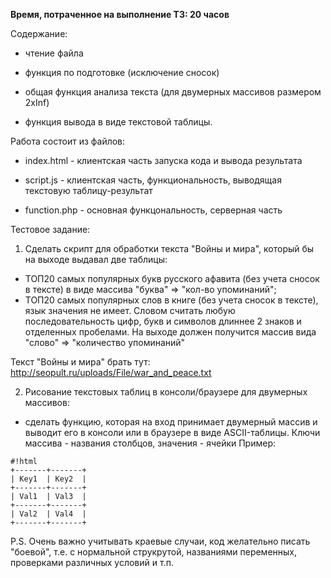 **Время, потраченное на выполнение ТЗ: 20 часов**

Содержание:

- чтение файла

- функция по подготовке (исключение сносок)

- общая функция анализа текста (для двумерных массивов размером 2xInf)

- функция вывода в виде текстовой таблицы.


Работа состоит из файлов:

- index.html - клиентская часть запуска кода и вывода результата

- script.js - клиентская часть, функциональность, выводящая текстовую таблицу-результат

- function.php - основная функцональность, серверная часть


Тестовое задание:

1. Сделать скрипт для обработки текста "Войны и мира", который бы на выходе выдавал две таблицы:

- ТОП20 самых популярных букв русского афавита (без учета сносок в тексте) в виде массива "буква" => "кол-во упоминаний";
- ТОП20 самых популярных слов в книге (без учета сносок в тексте), язык значения не имеет. Словом считать любую последовательность цифр,
  букв и символов длиннее 2 знаков и отделенных пробелами. На выходе должен получится массив вида "слово" => "количество упоминаний"

Текст "Войны и мира" брать тут: http://seopult.ru/uploads/File/war_and_peace.txt

2. Рисование текстовых таблиц в консоли/браузере для двумерных массивов:

- сделать функцию, которая на вход принимает двумерный массив и выводит его в консоли или в браузере в виде ASCII-таблицы. Ключи массива - названия столбцов, значения - ячейки
Пример:

```
#!html
+-------+-------+
| Key1  | Key2  |
+-------+-------+
| Val1  | Val3  |
+-------+-------+
| Val2  | Val4  |
+-------+-------+
```

P.S. Очень важно учитывать краевые случаи, код желательно писать "боевой", т.е. с нормальной струкрутой, названиями переменных, проверками различных условий и т.п.